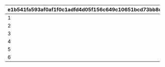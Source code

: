 |e1b541fa593af0af1f0c1adfd4d05f156c649c10651bcd73bb8dc915414da802|03ddf6b9561476f651fab3795c48dd886bf2b4c0a821e99c1ba981ecf7c8a694|6579e52a4137eec99de6b4dec377b6cdbce3b19c08037f19e41612bf6fa8f915|
| --- | --- | --- |
|1|1|1|
|2|2|2|
|3|3|3|
|4|10|4|
|5|15|11|
|6|-1|16|